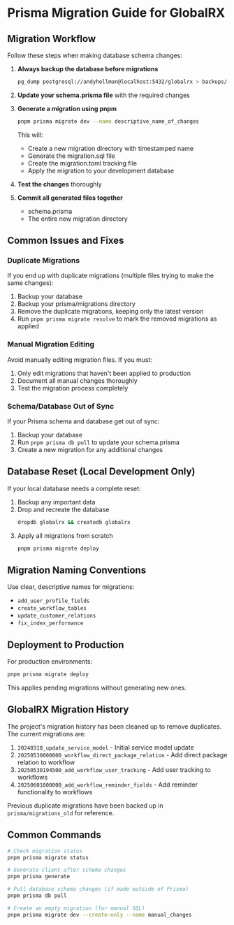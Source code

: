 # Prisma Migration Guide for GlobalRX

## Migration Workflow

Follow these steps when making database schema changes:

1. **Always backup the database before migrations**
   ```bash
   pg_dump postgresql://andyhellman@localhost:5432/globalrx > backups/backup_before_migration_$(date +%Y%m%d).sql
   ```

2. **Update your schema.prisma file** with the required changes

3. **Generate a migration using pnpm**
   ```bash
   pnpm prisma migrate dev --name descriptive_name_of_changes
   ```
   This will:
   - Create a new migration directory with timestamped name
   - Generate the migration.sql file
   - Create the migration.toml tracking file
   - Apply the migration to your development database

4. **Test the changes** thoroughly

5. **Commit all generated files together**
   - schema.prisma
   - The entire new migration directory

## Common Issues and Fixes

### Duplicate Migrations

If you end up with duplicate migrations (multiple files trying to make the same changes):

1. Backup your database
2. Backup your prisma/migrations directory
3. Remove the duplicate migrations, keeping only the latest version
4. Run `pnpm prisma migrate resolve` to mark the removed migrations as applied

### Manual Migration Editing

Avoid manually editing migration files. If you must:

1. Only edit migrations that haven't been applied to production
2. Document all manual changes thoroughly
3. Test the migration process completely

### Schema/Database Out of Sync

If your Prisma schema and database get out of sync:

1. Backup your database
2. Run `pnpm prisma db pull` to update your schema.prisma
3. Create a new migration for any additional changes

## Database Reset (Local Development Only)

If your local database needs a complete reset:

1. Backup any important data
2. Drop and recreate the database
   ```bash
   dropdb globalrx && createdb globalrx
   ```
3. Apply all migrations from scratch
   ```bash
   pnpm prisma migrate deploy
   ```

## Migration Naming Conventions

Use clear, descriptive names for migrations:
- `add_user_profile_fields`
- `create_workflow_tables`
- `update_customer_relations`
- `fix_index_performance`

## Deployment to Production

For production environments:
```bash
pnpm prisma migrate deploy
```

This applies pending migrations without generating new ones.

## GlobalRX Migration History

The project's migration history has been cleaned up to remove duplicates. The current migrations are:

1. `20240318_update_service_model` - Initial service model update
2. `20250530000000_workflow_direct_package_relation` - Add direct package relation to workflow
3. `20250530194500_add_workflow_user_tracking` - Add user tracking to workflows
4. `20250601000000_add_workflow_reminder_fields` - Add reminder functionality to workflows

Previous duplicate migrations have been backed up in `prisma/migrations_old` for reference.

## Common Commands

```bash
# Check migration status
pnpm prisma migrate status

# Generate client after schema changes
pnpm prisma generate

# Pull database schema changes (if made outside of Prisma)
pnpm prisma db pull

# Create an empty migration (for manual SQL)
pnpm prisma migrate dev --create-only --name manual_changes
```